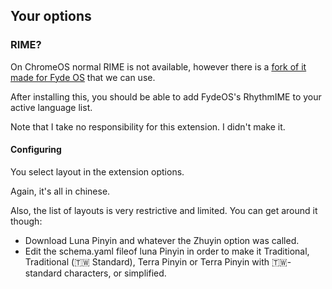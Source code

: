 ## Your options

### RIME?
On ChromeOS normal RIME is not available, however there is a [fork of it made for Fyde OS](https://chrome.google.com/webstore/detail/真文韵输入法/ppgpjbgimfloenilfemmcejiiokelkni) that we can use.

After installing this, you should be able to add FydeOS's RhythmIME to your active language list. 

Note that I take no responsibility for this extension. I didn't make it. 

#### Configuring
You select layout in the extension options.

Again, it's all in chinese.

Also, the list of layouts is very restrictive and limited. You can get around it though:

 - Download Luna Pinyin and whatever the Zhuyin option was called.
 - Edit the schema.yaml fileof luna Pinyin in order to make it Traditional, Traditional (🇹🇼 Standard), Terra Pinyin or Terra Pinyin with 🇹🇼-standard characters, or simplified.
